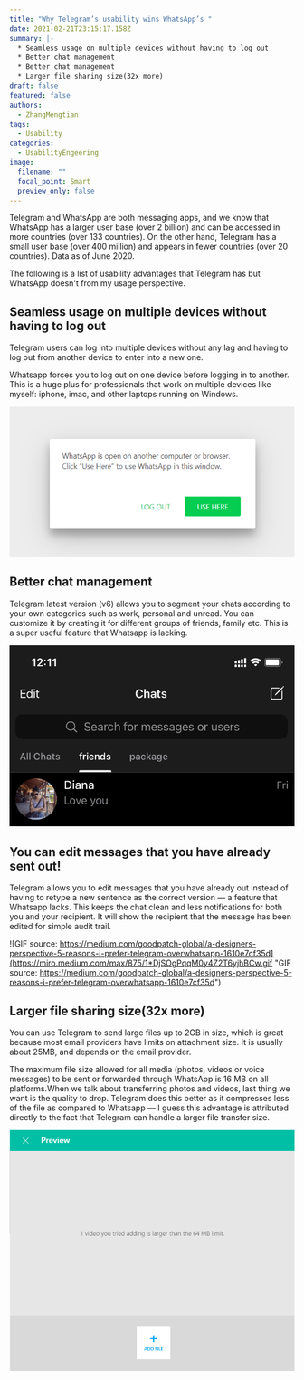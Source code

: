 ```yaml
---
title: "Why Telegram’s usability wins WhatsApp’s "
date: 2021-02-21T23:15:17.158Z
summary: |-
  * Seamless usage on multiple devices without having to log out
  * Better chat management
  * Better chat management
  * Larger file sharing size(32x more)
draft: false
featured: false
authors:
  - ZhangMengtian
tags:
  - Usability
categories:
  - UsabilityEngeering
image:
  filename: ""
  focal_point: Smart
  preview_only: false
---
```

Telegram and WhatsApp are both messaging apps, and we know that WhatsApp has a larger user base (over 2 billion) and can be accessed in more countries (over 133 countries). On the other hand, Telegram has a small user base (over 400 million) and appears in fewer countries (over 20 countries). Data as of June 2020.

The following is a list of usability advantages that Telegram has but WhatsApp doesn't from my usage perspective.

## **Seamless usage on multiple devices without having to log out**

Telegram users can log into multiple devices without any lag and having to log out from another device to enter into a new one.

Whatsapp forces you to log out on one device before logging in to another.
This is a huge plus for professionals that work on multiple devices like myself: iphone, imac, and other laptops running on Windows.

![Whatsapp screenshot](1.png "Whatsapp screenshot")

## **Better chat management**

Telegram latest version (v6) allows you to segment your chats according to your own categories such as work, personal and unread. You can customize it by creating it for different groups of friends, family etc. This is a super useful feature that Whatsapp is lacking.

![Telegram screenshot](2.png "Telegram screenshot")

## **You can edit messages that you have already sent out!**

Telegram allows you to edit messages that you have already out instead of having to retype a new sentence as the correct version — a feature that Whatsapp lacks.
This keeps the chat clean and less notifications for both you and your recipient.
It will show the recipient that the message has been edited for simple audit trail. 

![GIF source: https://medium.com/goodpatch-global/a-designers-perspective-5-reasons-i-prefer-telegram-overwhatsapp-1610e7cf35d](https://miro.medium.com/max/875/1*DjSOgPqqM0y4Z2T6yjhBCw.gif "GIF source: https://medium.com/goodpatch-global/a-designers-perspective-5-reasons-i-prefer-telegram-overwhatsapp-1610e7cf35d")

## Larger file sharing size(32x more)

You can use Telegram to send large files up to 2GB in size, which is great because most email providers have limits on attachment size. It is usually about 25MB, and depends on the email provider.

The maximum file size allowed for all media (photos, videos or voice messages) to be sent or forwarded through WhatsApp is 16 MB on all platforms.When we talk about transferring photos and videos, last thing we want is the quality to drop. Telegram does this better as it compresses less of the file as compared to Whatsapp — I guess this advantage is attributed directly to the fact that Telegram can handle a larger file transfer size.

![Whatsapp screenshot](3.png "Whatsapp screenshot")